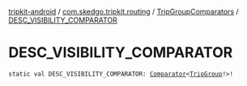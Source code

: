 [tripkit-android](../../index.md) / [com.skedgo.tripkit.routing](../index.md) / [TripGroupComparators](index.md) / [DESC_VISIBILITY_COMPARATOR](./-d-e-s-c_-v-i-s-i-b-i-l-i-t-y_-c-o-m-p-a-r-a-t-o-r.md)

# DESC_VISIBILITY_COMPARATOR

`static val DESC_VISIBILITY_COMPARATOR: `[`Comparator`](https://docs.oracle.com/javase/7/docs/api/java/util/Comparator.html)`<`[`TripGroup`](../-trip-group/index.md)`!>!`